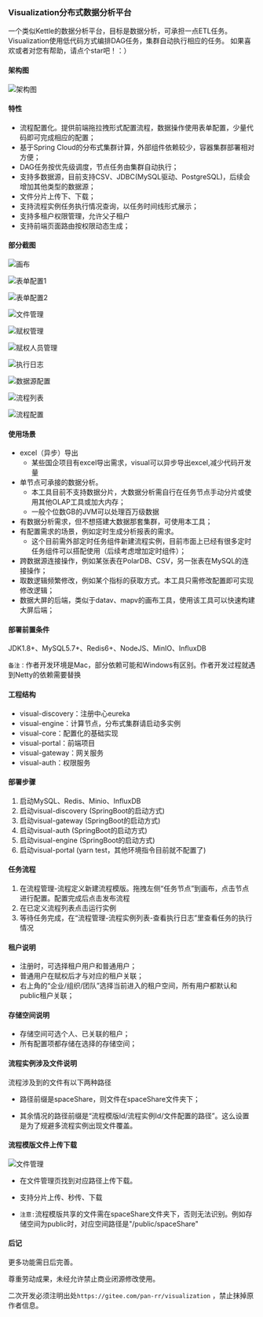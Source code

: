 ### Visualization分布式数据分析平台

一个类似Kettle的数据分析平台，目标是数据分析，可承担一点ETL任务。
Visualization使用低代码方式编排DAG任务，集群自动执行相应的任务。
如果喜欢或者对您有帮助，请点个star吧！：）

#### 架构图

![架构图](https://gitee.com/pan-rr/visualization/raw/master/pic/visual.svg)


#### 特性

+ 流程配置化。提供前端拖拉拽形式配置流程，数据操作使用表单配置，少量代码即可完成相应的配置；
+ 基于Spring Cloud的分布式集群计算，外部组件依赖较少，容器集群部署相对方便；
+ DAG任务按优先级调度，节点任务由集群自动执行；
+ 支持多数据源，目前支持CSV、JDBC(MySQL驱动、PostgreSQL)，后续会增加其他类型的数据源；
+ 文件分片上传下、下载；
+ 支持流程实例任务执行情况查询，以任务时间线形式展示；
+ 支持多租户权限管理，允许父子租户
+ 支持前端页面路由按权限动态生成；

#### 部分截图

![画布](https://gitee.com/pan-rr/visualization/raw/master/pic/画布.png)

![表单配置1](https://gitee.com/pan-rr/visualization/raw/master/pic/任务节点表单配置.png)

![表单配置2](https://gitee.com/pan-rr/visualization/raw/master/pic/表单配置.png)

![文件管理](https://gitee.com/pan-rr/visualization/raw/master/pic/文件管理.png)

![赋权管理](https://gitee.com/pan-rr/visualization/raw/master/pic/赋权管理.png)

![赋权人员管理](https://gitee.com/pan-rr/visualization/raw/master/pic/赋权人员管理.png)

![执行日志](https://gitee.com/pan-rr/visualization/raw/master/pic/执行日志.png)

![数据源配置](https://gitee.com/pan-rr/visualization/raw/master/pic/数据源配置.png)

![流程列表](https://gitee.com/pan-rr/visualization/raw/master/pic/流程列表.png)

![流程配置](https://gitee.com/pan-rr/visualization/raw/master/pic/流程配置.png)

#### 使用场景

+ excel（异步）导出
  - 某些国企项目有excel导出需求，visual可以异步导出excel,减少代码开发量
+ 单节点可承接的数据分析。
  - 本工具目前不支持数据分片，大数据分析需自行在任务节点手动分片或使用其他OLAP工具或加大内存；
  - 一般个位数GB的JVM可以处理百万级数据
+ 有数据分析需求，但不想搭建大数据那套集群，可使用本工具；
+ 有配置需求的场景，例如定时生成分析报表的需求。
  - 这个目前需外部定时任务组件新建流程实例，目前市面上已经有很多定时任务组件可以搭配使用（后续考虑增加定时组件）；
+ 跨数据源连接操作，例如某张表在PolarDB、CSV，另一张表在MySQL的连接操作；
+ 取数逻辑频繁修改，例如某个指标的获取方式。本工具只需修改配置即可实现修改逻辑； 
+ 数据大屏的后端，类似于datav、mapv的画布工具，使用该工具可以快速构建大屏后端；

#### 部署前置条件

JDK1.8+、MySQL5.7+、Redis6+、NodeJS、MinIO、InfluxDB

`备注：`作者开发环境是Mac，部分依赖可能和Windows有区别。作者开发过程就遇到Netty的依赖需要替换

#### 工程结构

+ visual-discovery：注册中心eureka
+ visual-engine：计算节点，分布式集群请启动多实例
+ visual-core：配置化的基础实现
+ visual-portal：前端项目
+ visual-gateway：网关服务
+ visual-auth：权限服务

#### 部署步骤

1. 启动MySQL、Redis、Minio、InfluxDB
2. 启动visual-discovery (SpringBoot的启动方式)
3. 启动visual-gateway (SpringBoot的启动方式)
4. 启动visual-auth (SpringBoot的启动方式)
5. 启动visual-engine (SpringBoot的启动方式)
6. 启动visual-portal (yarn test，其他环境指令目前就不配置了)

#### 任务流程


1. 在流程管理-流程定义新建流程模版。拖拽左侧“任务节点”到画布，点击节点进行配置。配置完成后点击发布流程
2. 在已定义流程列表点击运行实例
3. 等待任务完成，在“流程管理-流程实例列表-查看执行日志”里查看任务的执行情况

#### 租户说明

+ 注册时，可选择租户用户和普通用户；
+ 普通用户在赋权后才与对应的租户关联；
+ 右上角的“企业/组织/团队”选择当前进入的租户空间，所有用户都默认和public租户关联；

#### 存储空间说明

+ 存储空间可选个人、已关联的租户；
+ 所有配置项都存储在选择的存储空间；

#### 流程实例涉及文件说明

流程涉及到的文件有以下两种路径

+ 路径前缀是spaceShare，则文件在spaceShare文件夹下；

+ 其余情况的路径前缀是“流程模版Id/流程实例Id/文件配置的路径”。这么设置是为了规避多流程实例出现文件覆盖。

#### 流程模版文件上传下载

![文件管理](https://gitee.com/pan-rr/visualization/raw/master/pic/文件管理.png)

+ 在文件管理页找到对应路径上传下载。

+ 支持分片上传、秒传、下载

+ `注意:`流程模版共享的文件需在spaceShare文件夹下，否则无法识别。例如存储空间为public时，对应空间路径是"/public/spaceShare"

#### 后记

更多功能需日后完善。

尊重劳动成果，未经允许禁止商业闭源修改使用。

二次开发必须注明出处`https://gitee.com/pan-rr/visualization` ，禁止抹掉原作者信息。